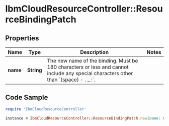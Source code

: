 # IbmCloudResourceController::ResourceBindingPatch

## Properties

Name | Type | Description | Notes
------------ | ------------- | ------------- | -------------
**name** | **String** | The new name of the binding. Must be 180 characters or less and cannot include any special characters other than &#x60;(space) - . _ :&#x60;. | 

## Code Sample

```ruby
require 'IbmCloudResourceController'

instance = IbmCloudResourceController::ResourceBindingPatch.new(name: my-new-binding-name)
```


